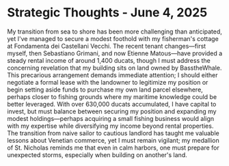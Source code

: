 # Strategic Thoughts - June 4, 2025

My transition from sea to shore has been more challenging than anticipated, yet I've managed to secure a modest foothold with my fisherman's cottage at Fondamenta dei Castellani Vecchi. The recent tenant changes—first myself, then Sebastiano Grimani, and now Etienne Matous—have provided a steady rental income of around 1,400 ducats, though I must address the concerning revelation that my building sits on land owned by BasstheWhale. This precarious arrangement demands immediate attention; I should either negotiate a formal lease with the landowner to legitimize my position or begin setting aside funds to purchase my own land parcel elsewhere, perhaps closer to fishing grounds where my maritime knowledge could be better leveraged. With over 630,000 ducats accumulated, I have capital to invest, but must balance between securing my position and expanding my modest holdings—perhaps acquiring a small fishing business would align with my expertise while diversifying my income beyond rental properties. The transition from naive sailor to cautious landlord has taught me valuable lessons about Venetian commerce, yet I must remain vigilant; my medallion of St. Nicholas reminds me that even in calm harbors, one must prepare for unexpected storms, especially when building on another's land.
